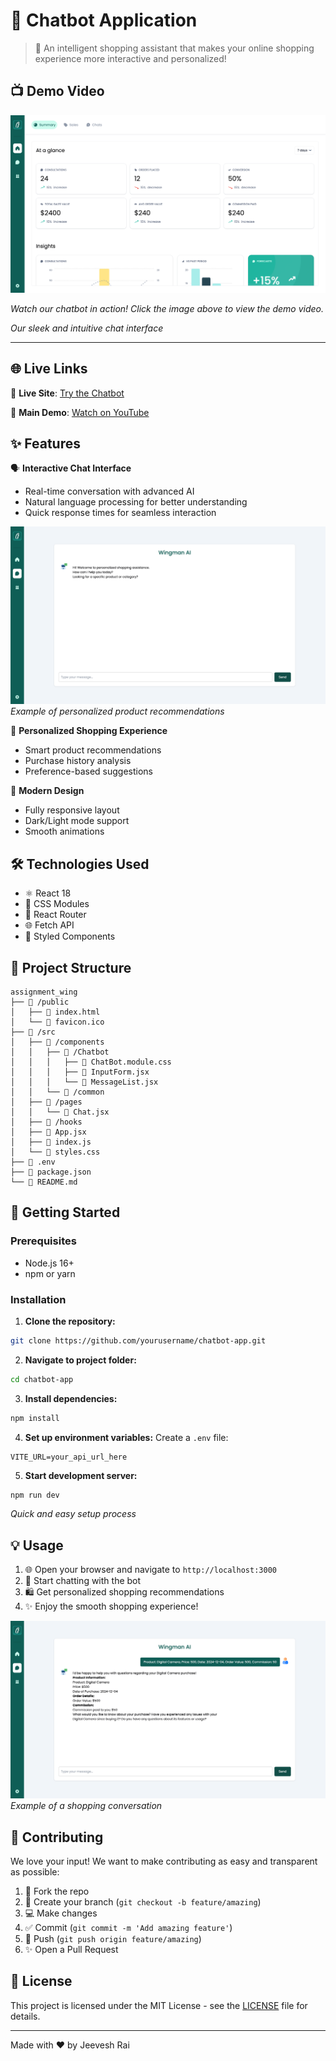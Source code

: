 # 🤖 Chatbot Application

> 🌟 An intelligent shopping assistant that makes your online shopping experience more interactive and personalized!

## 📺 Demo Video

[![Chatbot Demo](Screenshot/1.png)](https://youtu.be/3XQ-zuWE00g?si=tUpgNEbGcm33xisF)

*Watch our chatbot in action! Click the image above to view the demo video.*

*Our sleek and intuitive chat interface*

---
## 🌐 Live Links

🔗 **Live Site**: [Try the Chatbot](https://assignment-wing.vercel.app/)

🎥 **Main Demo**: [Watch on YouTube](https://youtu.be/3XQ-zuWE00g?si=tUpgNEbGcm33xisF)

## ✨ Features

🗣️ **Interactive Chat Interface**
- Real-time conversation with advanced AI
- Natural language processing for better understanding
- Quick response times for seamless interaction

![Chat Features](Screenshot/6.png)
*Example of personalized product recommendations*

🎯 **Personalized Shopping Experience**
- Smart product recommendations
- Purchase history analysis
- Preference-based suggestions

🎨 **Modern Design**
- Fully responsive layout
- Dark/Light mode support
- Smooth animations

## 🛠️ Technologies Used

- ⚛️ React 18
- 🎨 CSS Modules
- 🔄 React Router
- 🌐 Fetch API
- 💅 Styled Components

## 📁 Project Structure

```
assignment_wing
├── 📂 /public
│   ├── 📄 index.html
│   └── 🎨 favicon.ico
├── 📂 /src
│   ├── 📂 /components
│   │   ├── 📂 /Chatbot
│   │   │   ├── 🎨 ChatBot.module.css
│   │   │   ├── 📄 InputForm.jsx
│   │   │   └── 📄 MessageList.jsx
│   │   └── 📂 /common
│   ├── 📂 /pages
│   │   └── 📄 Chat.jsx
│   ├── 📂 /hooks
│   ├── 📄 App.jsx
│   ├── 📄 index.js
│   └── 🎨 styles.css
├── 📄 .env
├── 📄 package.json
└── 📄 README.md
```

## 🚀 Getting Started

### Prerequisites

- Node.js 16+
- npm or yarn

### Installation

1. **Clone the repository:**
```bash
git clone https://github.com/yourusername/chatbot-app.git
```

2. **Navigate to project folder:**
```bash
cd chatbot-app
```

3. **Install dependencies:**
```bash
npm install
```

4. **Set up environment variables:**
Create a `.env` file:
```env
VITE_URL=your_api_url_here
```

5. **Start development server:**
```bash
npm run dev
```
*Quick and easy setup process*

## 💡 Usage

1. 🌐 Open your browser and navigate to `http://localhost:3000`
2. 💬 Start chatting with the bot
3. 🛍️ Get personalized shopping recommendations
4. ✨ Enjoy the smooth shopping experience!

![Usage Example](Screenshot/9.png)
*Example of a shopping conversation*

## 🤝 Contributing

We love your input! We want to make contributing as easy and transparent as possible:

1. 🍴 Fork the repo
2. 🔄 Create your branch (`git checkout -b feature/amazing`)
3. 💻 Make changes
4. ✅ Commit (`git commit -m 'Add amazing feature'`)
5. 🚀 Push (`git push origin feature/amazing`)
6. ✨ Open a Pull Request

## 📝 License

This project is licensed under the MIT License - see the [LICENSE](LICENSE) file for details.

---

Made with ❤️ by Jeevesh Rai
